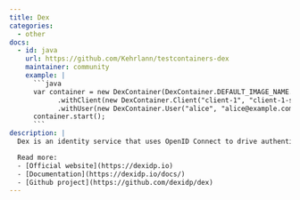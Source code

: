 ```yaml
---
title: Dex
categories:
  - other
docs:
  - id: java
    url: https://github.com/Kehrlann/testcontainers-dex
    maintainer: community
    example: |
      ```java
      var container = new DexContainer(DexContainer.DEFAULT_IMAGE_NAME.withTag(DexContainer.DEFAULT_TAG))
            .withClient(new DexContainer.Client("client-1", "client-1-secret", "https://one.example.com/authorized"))
            .withUser(new DexContainer.User("alice", "alice@example.com", "alice-password"));
      container.start();
      ```
description: |
  Dex is an identity service that uses OpenID Connect to drive authentication for other apps.

  Read more:
  - [Official website](https://dexidp.io)
  - [Documentation](https://dexidp.io/docs/)
  - [Github project](https://github.com/dexidp/dex)
---
```

